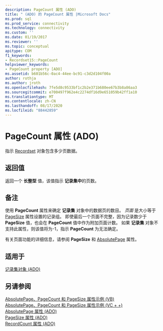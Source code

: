 ```yaml
---
description: PageCount 属性 (ADO)
title: " (ADO) 的 PageCount 属性 |Microsoft Docs"
ms.prod: sql
ms.prod_service: connectivity
ms.technology: connectivity
ms.custom: ''
ms.date: 01/19/2017
ms.reviewer: ''
ms.topic: conceptual
apitype: COM
f1_keywords:
- Recordset15::PageCount
helpviewer_keywords:
- PageCount property [ADO]
ms.assetid: b601b56c-0ac4-44ee-bc91-c3d2d104f00a
author: rothja
ms.author: jroth
ms.openlocfilehash: 7fe5d8c9533bf1c2b2e371b680ee67b3b8a86aa3
ms.sourcegitcommit: e700497f962e4c2274df16d9e651059b42ff1a10
ms.translationtype: MT
ms.contentlocale: zh-CN
ms.lasthandoff: 08/17/2020
ms.locfileid: "88442859"
---
```

# <a name="pagecount-property-ado"></a>PageCount 属性 (ADO)
指示 [Recordset](../../../ado/reference/ado-api/recordset-object-ado.md) 对象包含多少页数据。  
  
## <a name="return-value"></a>返回值  
 返回一个 **长整型** 值，该值指示 **记录集中**的页数。  
  
## <a name="remarks"></a>备注  
 使用 **PageCount** 属性来确定 **记录集** 对象中的数据页的数目。 *页面* 是大小等于 [PageSize](../../../ado/reference/ado-api/pagesize-property-ado.md) 属性设置的记录组。 即使最后一个页面不完整，因为记录数少于 **PageSize** 值，也会在 **PageCount** 值中作为附加页面计数。 如果 **记录集** 对象不支持此属性，则该值将为-1，指示 **PageCount** 为无法确定。  
  
 有关页面功能的详细信息，请参阅 **PageSize** 和 [AbsolutePage](../../../ado/reference/ado-api/absolutepage-property-ado.md) 属性。  
  
## <a name="applies-to"></a>适用于  
 [记录集对象 (ADO)](../../../ado/reference/ado-api/recordset-object-ado.md)  
  
## <a name="see-also"></a>另请参阅  
 [AbsolutePage、PageCount 和 PageSize 属性示例 (VB) ](../../../ado/reference/ado-api/absolutepage-pagecount-and-pagesize-properties-example-vb.md)   
 [AbsolutePage、PageCount 和 PageSize 属性示例 (VC + +) ](../../../ado/reference/ado-api/absolutepage-pagecount-and-pagesize-properties-example-vc.md)   
 [AbsolutePage 属性 (ADO) ](../../../ado/reference/ado-api/absolutepage-property-ado.md)   
 [PageSize 属性 (ADO) ](../../../ado/reference/ado-api/pagesize-property-ado.md)   
 [RecordCount 属性 (ADO)](../../../ado/reference/ado-api/recordcount-property-ado.md)
